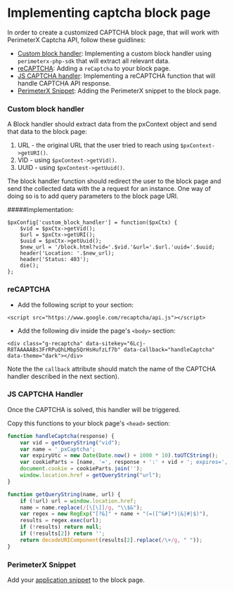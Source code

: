 # Implementing captcha block page

In order to create a customized CAPTCHA block page, that will work with PerimeterX Captcha API, follow these guidlines: 

* [Custom block handler](#blockhandler): Implementing a custom block handler using `perimeterx-php-sdk` that will extract all relevant data.
* [reCAPTCHA](#recaptcha): Adding a `reCaptcha` to your block page.
* [JS CAPTCHA handler](#captchahandler): Implementing a reCAPTCHA function that will handle CAPTCHA API response.
* [PerimeterX Snippet](#pxsnippet): Adding the PerimeterX snippet to the block page.


<a name="blockhandler"></a>
### Custom block handler

A Block handler should extract data from the pxContext object and send that data to the block page:

1. URL - the original URL that the user tried to reach using `$pxContext->getURI()`.
2. VID - using `$pxContext->getVid()`.
3. UUID - using `$pxContest->getUuid()`.

The block handler function should redirect the user to the block page and send the collected data with the a request for an instance. One way of doing so is to add query parameters to the block page URI.

#####Implementation:

```
$pxConfig['custom_block_handler'] = function($pxCtx) {
    $vid = $pxCtx->getVid();
    $url = $pxCtx->getURI();
    $uuid = $pxCtx->getUuid();
    $new_url = '/block.html?vid='.$vid.'&url='.$url.'uuid='.$uuid;
    header('Location: '.$new_url);
    header('Status: 403');
    die();
};
```

<a name="recaptcha"></a>
### reCAPTCHA
* Add the following script to your <head> section:

`<script src="https://www.google.com/recaptcha/api.js"></script>`

* Add the following div inside the page's `<body>` section:

```
<div class="g-recaptcha" data-sitekey="6Lcj-R8TAAAAABs3FrRPuQhLMbp5QrHsHufzLf7b" data-callback="handleCaptcha" data-theme="dark"></div>
```

Note the the `callback` attribute should match the name of the CAPTCHA handler described in the next section).

<a name="captchahandler"></a>
### JS CAPTCHA Handler

Once the CAPTCHA is solved, this handler will be triggered.

Copy this functions to your block page's `<head>` section:

```javascript
function handleCaptcha(response) {
    var vid = getQueryString("vid");
    var name = '_pxCaptcha';
    var expiryUtc = new Date(Date.now() + 1000 * 10).toUTCString();
    var cookieParts = [name, '=', response + ':' + vid + '; expires=', expiryUtc, '; path=/'];
    document.cookie = cookieParts.join('');
    window.location.href = getQueryString("url");
}

function getQueryString(name, url) {
    if (!url) url = window.location.href;
    name = name.replace(/[\[\]]/g, "\\$&");
    var regex = new RegExp("[?&]" + name + "(=([^&#]*)|&|#|$)"),
    results = regex.exec(url);
    if (!results) return null;
    if (!results[2]) return '';
    return decodeURIComponent(results[2].replace(/\+/g, " "));
}
```

<a name="pxsnippet"></a>
### PerimeterX Snippet

Add your [application snippet](https://console.perimeterx.com/#/app/applicationsmgmt) to the block page.